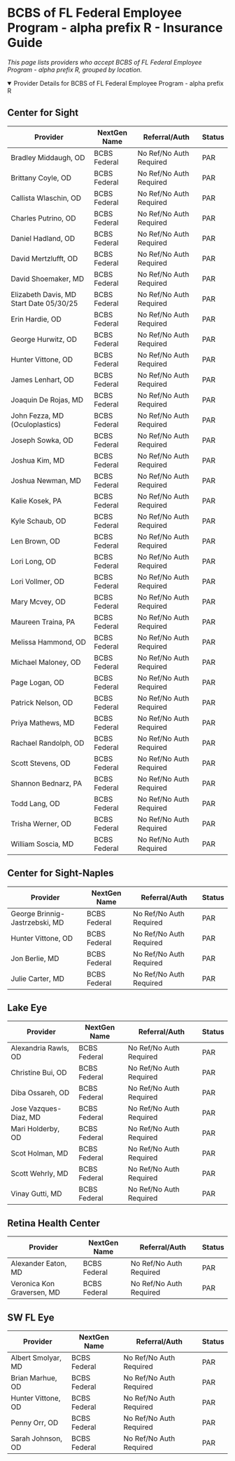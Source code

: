 # BCBS of FL Federal Employee Program - alpha prefix R - Insurance Guide

*This page lists providers who accept BCBS of FL Federal Employee Program - alpha prefix R, grouped by location.*

<details open><summary>Provider Details for BCBS of FL Federal Employee Program - alpha prefix R</summary>

## Center for Sight

| Provider | NextGen Name | Referral/Auth | Status |
|----------|-------------|--------------|--------|
| Bradley Middaugh, OD | BCBS Federal | No Ref/No Auth Required | PAR |
| Brittany Coyle, OD | BCBS Federal | No Ref/No Auth Required | PAR |
| Callista Wlaschin, OD | BCBS Federal | No Ref/No Auth Required | PAR |
| Charles Putrino, OD | BCBS Federal | No Ref/No Auth Required | PAR |
| Daniel Hadland, OD | BCBS Federal | No Ref/No Auth Required | PAR |
| David Mertzlufft, OD | BCBS Federal | No Ref/No Auth Required | PAR |
| David Shoemaker, MD | BCBS Federal | No Ref/No Auth Required | PAR |
| Elizabeth Davis, MD                      Start Date 05/30/25 | BCBS Federal | No Ref/No Auth Required | PAR |
| Erin Hardie, OD | BCBS Federal | No Ref/No Auth Required | PAR |
| George Hurwitz, OD | BCBS Federal | No Ref/No Auth Required | PAR |
| Hunter Vittone, OD | BCBS Federal | No Ref/No Auth Required | PAR |
| James Lenhart, OD | BCBS Federal | No Ref/No Auth Required | PAR |
| Joaquin De Rojas, MD | BCBS Federal | No Ref/No Auth Required | PAR |
| John Fezza, MD (Oculoplastics) | BCBS Federal | No Ref/No Auth Required | PAR |
| Joseph Sowka, OD | BCBS Federal | No Ref/No Auth Required | PAR |
| Joshua Kim, MD | BCBS Federal | No Ref/No Auth Required | PAR |
| Joshua Newman, MD | BCBS Federal | No Ref/No Auth Required | PAR |
| Kalie Kosek, PA | BCBS Federal | No Ref/No Auth Required | PAR |
| Kyle Schaub, OD | BCBS Federal | No Ref/No Auth Required | PAR |
| Len Brown, OD | BCBS Federal | No Ref/No Auth Required | PAR |
| Lori Long, OD | BCBS Federal | No Ref/No Auth Required | PAR |
| Lori Vollmer, OD | BCBS Federal | No Ref/No Auth Required | PAR |
| Mary Mcvey, OD | BCBS Federal | No Ref/No Auth Required | PAR |
| Maureen Traina, PA | BCBS Federal | No Ref/No Auth Required | PAR |
| Melissa Hammond, OD | BCBS Federal | No Ref/No Auth Required | PAR |
| Michael Maloney, OD | BCBS Federal | No Ref/No Auth Required | PAR |
| Page Logan, OD | BCBS Federal | No Ref/No Auth Required | PAR |
| Patrick Nelson, OD | BCBS Federal | No Ref/No Auth Required | PAR |
| Priya Mathews, MD | BCBS Federal | No Ref/No Auth Required | PAR |
| Rachael Randolph, OD | BCBS Federal | No Ref/No Auth Required | PAR |
| Scott Stevens, OD | BCBS Federal | No Ref/No Auth Required | PAR |
| Shannon Bednarz, PA | BCBS Federal | No Ref/No Auth Required | PAR |
| Todd Lang, OD | BCBS Federal | No Ref/No Auth Required | PAR |
| Trisha Werner, OD | BCBS Federal | No Ref/No Auth Required | PAR |
| William Soscia, MD | BCBS Federal | No Ref/No Auth Required | PAR |

## Center for Sight-Naples

| Provider | NextGen Name | Referral/Auth | Status |
|----------|-------------|--------------|--------|
| George Brinnig-Jastrzebski, MD | BCBS Federal | No Ref/No Auth Required | PAR |
| Hunter Vittone, OD | BCBS Federal | No Ref/No Auth Required | PAR |
| Jon Berlie, MD | BCBS Federal | No Ref/No Auth Required | PAR |
| Julie Carter, MD | BCBS Federal | No Ref/No Auth Required | PAR |

## Lake Eye 

| Provider | NextGen Name | Referral/Auth | Status |
|----------|-------------|--------------|--------|
| Alexandria Rawls, OD | BCBS Federal | No Ref/No Auth Required | PAR |
| Christine Bui, OD | BCBS Federal | No Ref/No Auth Required | PAR |
| Diba Ossareh, OD | BCBS Federal | No Ref/No Auth Required | PAR |
| Jose Vazques-Diaz, MD | BCBS Federal | No Ref/No Auth Required | PAR |
| Mari Holderby, OD | BCBS Federal | No Ref/No Auth Required | PAR |
| Scot Holman, MD | BCBS Federal | No Ref/No Auth Required | PAR |
| Scott Wehrly, MD | BCBS Federal | No Ref/No Auth Required | PAR |
| Vinay Gutti, MD | BCBS Federal | No Ref/No Auth Required | PAR |

## Retina Health Center

| Provider | NextGen Name | Referral/Auth | Status |
|----------|-------------|--------------|--------|
| Alexander Eaton, MD | BCBS Federal | No Ref/No Auth Required | PAR |
| Veronica Kon Graversen, MD | BCBS Federal | No Ref/No Auth Required | PAR |

## SW FL Eye

| Provider | NextGen Name | Referral/Auth | Status |
|----------|-------------|--------------|--------|
| Albert Smolyar, MD | BCBS Federal | No Ref/No Auth Required | PAR |
| Brian Marhue, OD | BCBS Federal | No Ref/No Auth Required | PAR |
| Hunter Vittone, OD | BCBS Federal | No Ref/No Auth Required | PAR |
| Penny Orr, OD | BCBS Federal | No Ref/No Auth Required | PAR |
| Sarah Johnson, OD | BCBS Federal | No Ref/No Auth Required | PAR |

</details>

